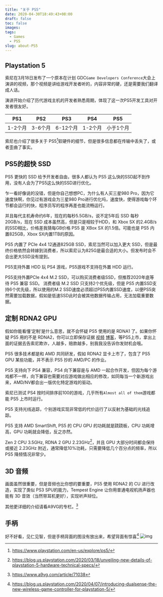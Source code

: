 ```yaml
---
title: "关于 PS5"
date: 2020-04-30T18:49:43+08:00
draft: false
toc: false
images:
tags: 
  - Games
  - PS5
slug: about-PS5
---
```

## Playstation 5

索尼在3月18日发布了一个原本在计划 GDC`Game Developers Conference`大会上演讲的视频，那个视频是讲给游戏开发者听的，内容非常的硬，还是需要我们翻译成人话。


演讲开始介绍了历代游戏主机的开发者熟悉周期，体现了这一次PS5开发工具对开发者很友好。


|PS1|PS2|PS3|PS4|PS5|
|:-:|:-:|:-:|:-:|:-:|
|1-2个月|3-6个月|6-12个月|1-2个月|小于1个月|


索尼也介绍了很多关于 PS5[^1]软硬件的细节，但是很多信息都在传输中丢失了，或者歪曲了事实。


## PS5的超快 SSD
PS5 更快的 SSD 给予开发者自由，很多人都认为 PS5 这么快的SSD起不到作用，没有人会为了PS5这么快的SSD进行优化。


乍一看好像说的没错，但是你自己想想PC，为什么有人买三星980 Pro，因为它速度快啊，你见过有游戏会为三星980 Pro进行优化吗，速度快，使得游戏每个环节都会运行的快，程序员写的程序再差也能流畅运行。


并且每代主机寿命约6年，现在的每秒5.5GB/s，说不定5年后 SSD 每秒20GB/s，现在 SSD 成本虽然高，但是只是相较于HDD，和 Xbox SX 的2.4GB/s的SSD相比，价格差我猜每GB价格 PS5 是 XBox SX 的1.5倍。可能也是 PS5 内置825GB，Xbox SX内置1TB的原因。


PS5 内置了 PCIe 4x4  12通道825GB SSD，索尼当然可以加入更大 SSD，但是最终价格依然会转嫁到消费者，所以索尼认为825G是最合适的大小。但发布时会不会出更大SSD没有提到。


PS5支持外置 HDD 玩 PS4 游戏，PS5游戏不支持在外置 HDD 运行。


PS5支持外置PCIe 4x4 M.2 SSD，可以购买消费者级SSD，但推荐2020年底等待 PS5 兼容 SSD。
消费者级 M.2 SSD 只支持2个优先级，但是 PS5 内置SSD支持6个优先级，所以使用的M.2 SSD速度必须超过PS5内置SSD速度，以便PS5突然需要加载数据，假如是低速SSD此时会被其他数据传输占用，无法加载重要数据。

## 定制 RDNA2 GPU
假如你能看懂‘定制’是什么意思，就不会怀疑 PS5 使用的是 RDNA1 了。如果你怀疑 PS5 用的不是 RDNA2，你可以立即保存证据 [视频](https://www.youtube.com/watch?v=ph8LyNIT9sg) [博客](https://blog.us.playstation.com/2020/03/18/unveiling-new-details-of-playstation-5-hardware-technical-specs/)，等PS5上市，拿出上面的证据去告索尼欺诈，人越多，赔款越多，别我我没告诉你发财机会哦。


PS5 很多技术都是和 AMD 共同研发，假如 RDNA2 显卡上市了，包含了 PS5 GPU 某些功能，并不表示 PS5 抄的 AMD/PC 的作业。


PS5 支持向下 PS4 兼容，PS4 向下兼容是与 AMD 一起合作开发，但因为每个游戏都不一样，向下兼容也需要对应游戏做出相应的修改，如同每当一个新游戏出来，AMD/NV都会出一版优化特定游戏的驱动。


索尼已测试 PS4 按时间排序前100的游戏，几乎所有`Almost all of them`游戏都能 PS5 上市时运行。


PS5 支持光线追踪，个别游戏实现非常低的代价运行了以反射为基础的光线追踪。


PS5 支持 AMD SmartShift, PS5 的 CPU GPU 的功耗就是跷跷板，CPU 功耗增高，GPU 功耗就会降低，反之亦然。


Zen 2 CPU 3.5GHz, RDNA 2 GPU 2.23GHz[^2]，并且 GPU 大部分时间都会保持或接近 2.23GHz 附近，通常降低10%功耗，只需要降低几个百分点的频率，所以 PS5 降频情况非常少。


## 3D 音频
画面虽然很重要，但是音频也比你想的要重要，PS5 使用 RDNA2 的 CU 进行改造，实现了类似 PS3 SPU的能力，Tempest Engine 让你用普通电视机扬声器也能有 3D 音效（当然带耳机更好），实现听声辩位。


其他更详细的介绍请看A9VG的专栏。[^3]


## 手柄
好不好看，见仁见智，但是手柄背面的图没有放出来，希望背面有惊喜[^4]
![img](https://live.staticflickr.com/65535/49747503557_566da5ebc8_3k.jpg)


[^1]: https://www.playstation.com/en-us/explore/ps5/

[^2]: https://blog.us.playstation.com/2020/03/18/unveiling-new-details-of-playstation-5-hardware-technical-specs/

[^3]: https://www.a9vg.com/article/71038

[^4]: https://blog.us.playstation.com/2020/04/07/introducing-dualsense-the-new-wireless-game-controller-for-playstation-5/
